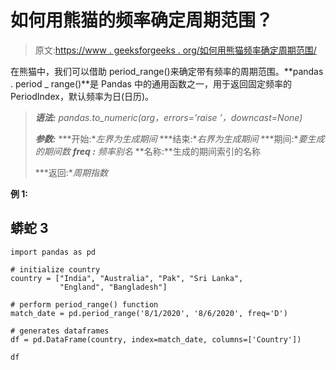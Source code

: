 # 如何用熊猫的频率确定周期范围？

> 原文:[https://www . geeksforgeeks . org/如何用熊猫频率确定周期范围/](https://www.geeksforgeeks.org/how-to-determine-period-range-with-frequency-in-pandas/)

在熊猫中，我们可以借助 period_range()来确定带有频率的周期范围。**pandas . period _ range()**是 Pandas 中的通用函数之一，用于返回固定频率的 PeriodIndex，默认频率为日(日历)。

> ***语法:** pandas.to_numeric(arg，errors='raise '，downcast=None)*
> 
> ***参数:***
> ***开始:**左界为生成期间*
> ***结束:**右界为生成期间*
> ***期间:**要生成的期间数*
> ***freq :** 频率别名*
> **名称:**生成的期间索引的名称
> 
> ***返回:**周期指数*

**例 1:**

## 蟒蛇 3

```
import pandas as pd

# initialize country
country = ["India", "Australia", "Pak", "Sri Lanka",
           "England", "Bangladesh"]

# perform period_range() function
match_date = pd.period_range('8/1/2020', '8/6/2020', freq='D')

# generates dataframes
df = pd.DataFrame(country, index=match_date, columns=['Country'])

df
```